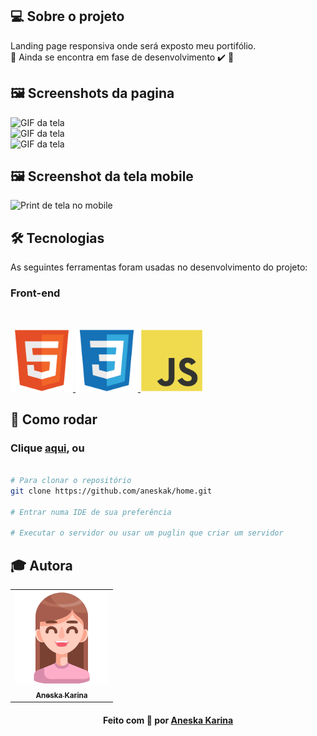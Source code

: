 ## 💻 Sobre o projeto

Landing page responsiva onde será exposto meu portifólio. <br>
🚧 Ainda se encontra em fase de desenvolvimento ✔️ 🚧

## 🖼 Screenshots da pagina 

<img src="./img/header.gif" alt="GIF da tela">
<br>
<img src="./img/3d-img.gif" alt="GIF da tela">
<br>
<img src="./img/bloco-3.gif" alt="GIF da tela">

## 🖼 Screenshot da tela mobile

<img src="./img/mobile.gif" alt="Print de tela no mobile">


## 🛠 Tecnologias

As seguintes ferramentas foram usadas no desenvolvimento do projeto:

### **Front-end**
<br>
<p align="left">
  <a href="https://developer.mozilla.org/pt-BR/docs/Web/HTML" target="_blank">
    <img src="https://raw.githubusercontent.com/devicons/devicon/master/icons/html5/html5-original.svg" alt="HTML5" width="100" height="100"/>
  </a>

  <a href="https://developer.mozilla.org/pt-BR/docs/Web/CSS" target="_blank">
    <img src="https://raw.githubusercontent.com/devicons/devicon/master/icons/css3/css3-original.svg" alt="Css3" width="100" height="100"/>
  </a>
  
  <a href="https://developer.mozilla.org/en-US/docs/Web/JavaScript" target="_blank">
    <img src="https://raw.githubusercontent.com/devicons/devicon/master/icons/javascript/javascript-original.svg" alt="javascript" width="100" height="100"/>
  </a>
</p>

## 👷 Como rodar

### **Clique <a href="https://aneskak.github.io/home/">aqui</a>, ou**
```bash
  
# Para clonar o repositório
git clone https://github.com/aneskak/home.git

# Entrar numa IDE de sua preferência 

# Executar o servidor ou usar um puglin que criar um servidor

```

## :mortar_board: Autora

<table align="center">
    <tr>
        <td align="center">
            <a href="https://github.com/aneskak">
                <img src="./img/mulher.png" width="150px;" alt="Imagem Desenvolvedora" />
                <br />
                <sub><b>Aneska Karina</b></sub>
            </a>
        </td>
    </tr>
</table>
<h4 align="center">
   Feito com 💖 por <a href="https://www.linkedin.com/in/aneska-karina-7521795b/" target="_blank"> Aneska Karina </a>
</h4>

